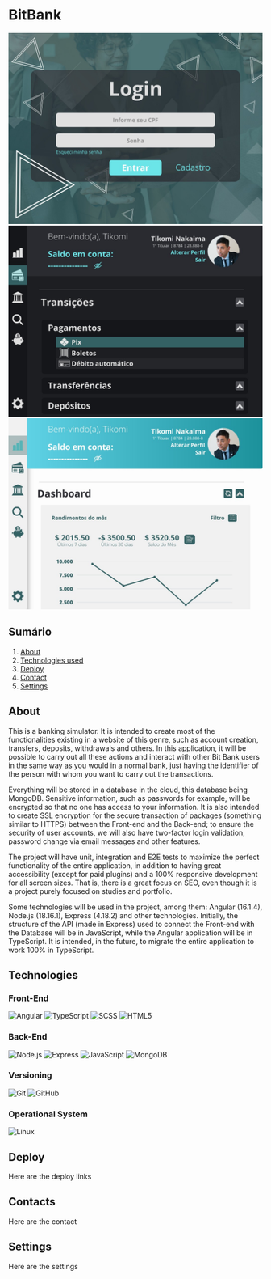# BitBank
![Login page](./src/assets/images/reference/login-page.png)
![Main page](./src/assets/images/reference/payments.png)
![Light mode](./src/assets/images/reference/light-mode.png)

## Sumário
1. [About](#about)
2. [Technologies used](#technologies-used)
3. [Deploy](#deploy)
4. [Contact](#contact)
5. [Settings](#settings)

<a id="about"></a>

## About
This is a banking simulator. It is intended to create most of the functionalities existing in a website of this genre, such as account creation, transfers, deposits, withdrawals and others.
In this application, it will be possible to carry out all these actions and interact with other Bit Bank users in the same way as you would in a normal bank, just having the identifier of the person with whom you want to carry out the transactions.

Everything will be stored in a database in the cloud, this database being MongoDB.
Sensitive information, such as passwords for example, will be encrypted so that no one has access to your information.
It is also intended to create SSL encryption for the secure transaction of packages (something similar to HTTPS) between the Front-end and the Back-end; to ensure the security of user accounts, we will also have two-factor login validation, password change via email messages and other features.

The project will have unit, integration and E2E tests to maximize the perfect functionality of the entire application, in addition to having great accessibility (except for paid plugins) and a 100% responsive development for all screen sizes. That is, there is a great focus on SEO, even though it is a project purely focused on studies and portfolio.

Some technologies will be used in the project, among them: Angular (16.1.4), Node.js (18.16.1), Express (4.18.2) and other technologies.
Initially, the structure of the API (made in Express) used to connect the Front-end with the Database will be in JavaScript, while the Angular application will be in TypeScript. It is intended, in the future, to migrate the entire application to work 100% in TypeScript.

<a id="technologies-used"></a>

## Technologies
### Front-End
![Angular](https://img.shields.io/badge/Angular-DD0031?style=for-the-badge&logo=angular&logoColor=white)
![TypeScript](https://img.shields.io/badge/TypeScript-007ACC?style=for-the-badge&logo=typescript&logoColor=white)
![SCSS](https://img.shields.io/badge/Sass-CC6699?style=for-the-badge&logo=sass&logoColor=white)
![HTML5](https://img.shields.io/badge/HTML5-E34F26?style=for-the-badge&logo=html5&logoColor=white)
### Back-End
![Node.js](https://img.shields.io/badge/Node.js-43853D?style=for-the-badge&logo=node.js&logoColor=white)
![Express](https://img.shields.io/badge/Express.js-404D59?style=for-the-badge)
![JavaScript](https://img.shields.io/badge/JavaScript-F7DF1E?style=for-the-badge&logo=javascript&logoColor=black)
![MongoDB](https://img.shields.io/badge/MongoDB-4EA94B?style=for-the-badge&logo=mongodb&logoColor=white)
### Versioning
![Git](https://img.shields.io/badge/Git-E34F26?style=for-the-badge&logo=git&logoColor=white)
![GitHub](https://img.shields.io/badge/GitHub-100000?style=for-the-badge&logo=github&logoColor=white)

### Operational System
![Linux](https://img.shields.io/badge/Linux-E34F26?style=for-the-badge&logo=linux&logoColor=black)

<a id="deploy"></a>

## Deploy
Here are the deploy links

<a id="contact"></a>

## Contacts
Here are the contact

<a id="settings"></a>

## Settings
Here are the settings
